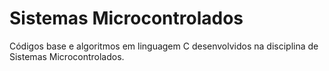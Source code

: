 # Sistemas Microcontrolados

Códigos base e algoritmos em linguagem C desenvolvidos na disciplina de Sistemas Microcontrolados.
